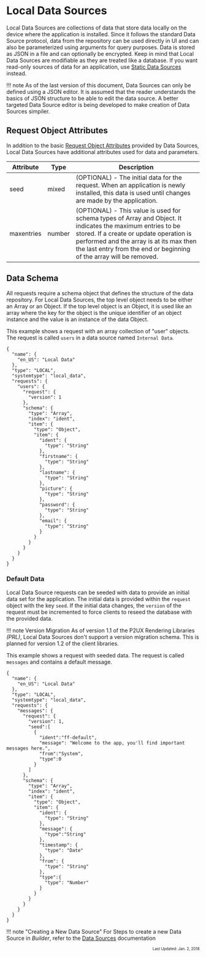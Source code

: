 # Local Data Sources
Local Data Sources are collections of data that store data locally on the device where the application is installed. Since it follows the standard Data Source protocol, data from the repository can be used directly in UI and can also be parameterized using arguments for query purposes. Data is stored as JSON in a file and can optionally be encrypted. Keep in mind that Local Data Sources are modifiable as they are treated like a database. If you want read-only sources of data for an application, use [Static Data Sources](staticdatasource.md) instead.

!!! note
    As of the last version of this document, Data Sources can only be defined using a JSON editor. It is assumed that the reader understands the basics of JSON structure to be able to edit the data source. A better targeted Data Source editor is being developed to make creation of Data Sources simpiler. 

## Request Object Attributes
In addition to the basic [Request Object Attributes](datasource.md#request-object-attributes) provided by Data Sources, Local Data Sources have additional attributes used for data and parameters. 

| Attribute | Type | Description |
| --- | --- | --- |
| seed | mixed | (OPTIONAL) - The initial data for the request. When an application is newly installed, this data is used until changes are made by the application. |
| maxentries | number | (OPTIONAL) - This value is used for schema types of Array and Object. It indicates the maximum entries to be stored. If a create or update operation is performed and the array is at its max then the last entry from the end or beginning of the array will be removed.

## Data Schema
All requests require a schema object that defines the structure of the data repository. For Local Data Sources, the top level object needs to be either an Array or an Object. If the top level object is an Object, it is used like an array where the key for the object is the unique identifier of an object instance and the value is an instance of the data Object.

This example shows a request with an array collection of "user" objects. The request is called `users` in a data source named `Internal Data`.

```
{
  "name": {
    "en_US": "Local Data"
  },
  "type": "LOCAL",
  "systemtype": "local_data",
  "requests": {
    "users": {
      "request": {
        "version": 1
      },
      "schema": {
        "type": "Array",
        "index": "ident",
        "item": {
          "type": "Object",
          "item": {
            "ident": {
              "type": "String"
            },
            "firstname": {
              "type": "String"
            },
            "lastname": {
              "type": "String"
            },
            "picture": {
              "type": "String"
            },
            "password": {
              "type": "String"
            },
            "email": {
              "type": "String"
            }
          }
        }
      }
    }
  }
}
```

### Default Data
Local Data Source requests can be seeded with data to provide an initial data set for the application. The initial data is provided within the `request` object with the key `seed`. If the initial data changes, the `version` of the request must be incremented to force clients to reseed the database with the provided data.

!!! note Version Migration
    As of version 1.1 of the P2UX Rendering Libraries *(PRL)*, Local Data Sources don't support a version migration schema. This is planned for version 1.2 of the client libraries.
    
This example shows a request with seeded data. The request is called `messages` and contains a default message.

```
{
  "name": {
    "en_US": "Local Data"
  },
  "type": "LOCAL",
  "systemtype": "local_data",
  "requests": {
    "messages": {
      "request": {
        "version": 1,
        "seed":[
          {
            "ident":"ff-default",
            "message": "Welcome to the app, you'll find important messages here.",
            "from":"System",
            "type":0
          }
        ]
      },
      "schema": {
        "type": "Array",
        "index": "ident",
        "item": {
          "type": "Object",
          "item": {
            "ident": {
              "type": "String"
            },
            "message": {
              "type":"String"
            },
            "timestamp": {
              "type": "Date"
            },
            "from": {
              "type": "String"
            },
            "type":{
              "type": "Number"
            }
          }
        }
      }
    }
  }
}
```    

!!! note "Creating a New Data Source"
    For Steps to create a new Data Source in *Builder*, refer to the [Data Sources](datasource#creating-data-sources) documentation

<div style="text-align:right"><sub><sup>Last Updated: Jan. 2, 2018<sup><sub></div>
